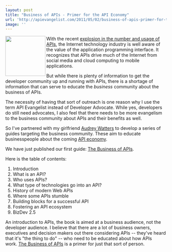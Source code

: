 ```yaml
---
layout: post
title: "Business of APIs - Primer for the API Economy"
url: 'http://apievangelist.com/2011/05/02/business-of-apis-primer-for-the-api-economy/'
image: ''
---
```


<img class="c1" src="http://kinlane-productions.s3.amazonaws.com/business-of-apis/Business-of-APIs-Front-Cover-Cropped.png" alt="" width="125" align="left" />With the recent [explosion in the number and usage of APIs][1], the Internet technology industry is well aware of the value of the application programming interface. It recognizes that APIs drive much of the Internet from social media and cloud computing to mobile applications.

But while there is plenty of information to get the developer community up and running with APIs, there is a shortage of information that can serve to educate the _business_ community about the business of APIs.

The necessity of having that sort of outreach is one reason why I use the term API Evangelist instead of Developer Advocate. While yes, developers do still need advocates, I also feel that there needs to be more evangelism to the business community about APIs and their benefits as well.

So I've partnered with my girlfriend [Audrey Watters][2] to develop a series of guides targeting the business community. These aim to educate businesspeople about the coming [API economy][3].

We have just published our first guide: [The Business of APIs][4].

Here is the table of contents:

  1. Introduction
  2. What is an API?
  3. Who uses APIs?
  4. What type of technologies go into an API?
  5. History of modern Web APIs
  6. Where some APIs stumble
  7. Building blocks for a successful API
  8. Fostering an API ecosystem
  9. BizDev 2.5

An introduction to APIs, the book is aimed at a business audience, not the developer audience. I believe that there are a lot of business owners, executives and decision makers out there considering APIs -- they've heard that it's "the thing to do" -- who need to be educated about how APIs work. [The Business of APIs][5] is a primer for just that sort of person.

   [1]: http://blog.apievangelist.com/2011/03/08/programmable-web-3000-apis-and-growing/ (explosion in the number ad usage of APIs)
   [2]: http://www.hackeducation.com (Audrey Watters)
   [3]: http://blog.apievangelist.com/2011/01/19/the-new-api-economy/ (API economy)
   [4]: /business-of-apis.php (Business of APIs)
   [5]: /business_of_apis.php (Business of APIs)
